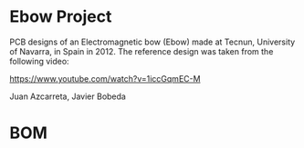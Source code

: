 # Ebow Project

PCB designs of an Electromagnetic bow (Ebow) made at Tecnun, University of Navarra, in Spain in 2012. The reference design was taken from the following video:

https://www.youtube.com/watch?v=1iccGqmEC-M

Juan Azcarreta,
Javier Bobeda

# BOM
